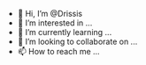 - 👋 Hi, I’m @Drissis
- 👀 I’m interested in ...
- 🌱 I’m currently learning ...
- 💞️ I’m looking to collaborate on ...
- 📫 How to reach me ...

<!---
Drissis/Drissis is a ✨ special ✨ repository because its `README.md` (this file) appears on your GitHub profile.
You can click the Preview link to take a look at your changes.
--->
